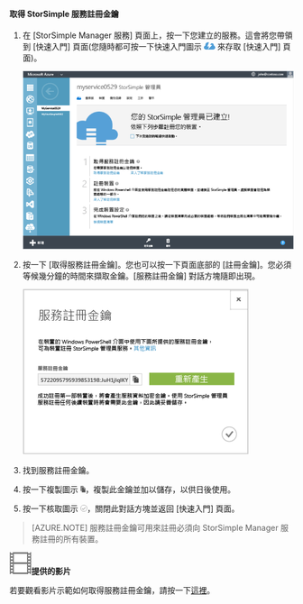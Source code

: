 <!--author=alkohli last changed: 9/17/15-->

#### 取得 StorSimple 服務註冊金鑰

1. 在 [StorSimple Manager 服務] 頁面上，按一下您建立的服務。這會將您帶領到 [快速入門] 頁面(您隨時都可按一下快速入門圖示 ![StorSimple 快速入門圖示](./media/storsimple-get-service-registration-key/HCS_QuickStartIcon-include.png) 來存取 [快速入門] 頁面)。

     ![StorSimple 快速入門頁面](./media/storsimple-get-service-registration-key/HCS_ServiceQuickStart-include.png)

2. 按一下 [取得服務註冊金鑰]。您也可以按一下頁面底部的 [註冊金鑰]。您必須等候幾分鐘的時間來擷取金鑰。[服務註冊金鑰] 對話方塊隨即出現。

     ![[服務註冊金鑰] 對話方塊](./media/storsimple-get-service-registration-key/HCS_GetServiceRegistrationKey-include.png)

3. 找到服務註冊金鑰。

4. 按一下複製圖示 ![StorSimple 複製圖示](./media/storsimple-get-service-registration-key/HCS_CopyIcon-include.png)，複製此金鑰並加以儲存，以供日後使用。

5. 按一下核取圖示 ![StorSimple 核取圖示](./media/storsimple-get-service-registration-key/HCS_CheckIcon-include.png)，關閉此對話方塊並返回 [快速入門] 頁面。

> [AZURE.NOTE] 服務註冊金鑰可用來註冊必須向 StorSimple Manager 服務註冊的所有裝置。

![提供的影片](./media/storsimple-get-service-registration-key/Video_icon.png)**提供的影片**

若要觀看影片示範如何取得服務註冊金鑰，請按一下[這裡](https://azure.microsoft.com/documentation/videos/get-the-service-registration-key/)。

<!---HONumber=AcomDC_0128_2016-->